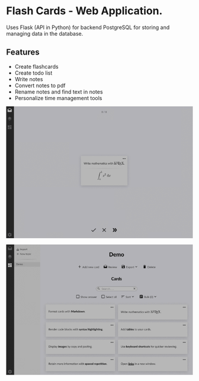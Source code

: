 # Flash Cards - Web Application. 

Uses Flask (API in Python) for backend 
PostgreSQL for storing and managing data in the database.

## Features

* Create flashcards 
* Create todo list 
* Write notes
* Convert notes to pdf
* Rename notes and find text in notes
* Personalize time management tools

![](images/2.1.jpg)

![](images/1.1.jpg)





  

